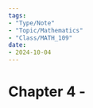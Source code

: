 ```yaml
---
tags:
- "Type/Note"
- "Topic/Mathematics"
- "Class/MATH_109"
date:
- 2024-10-04
---
```


# Chapter 4 - 
